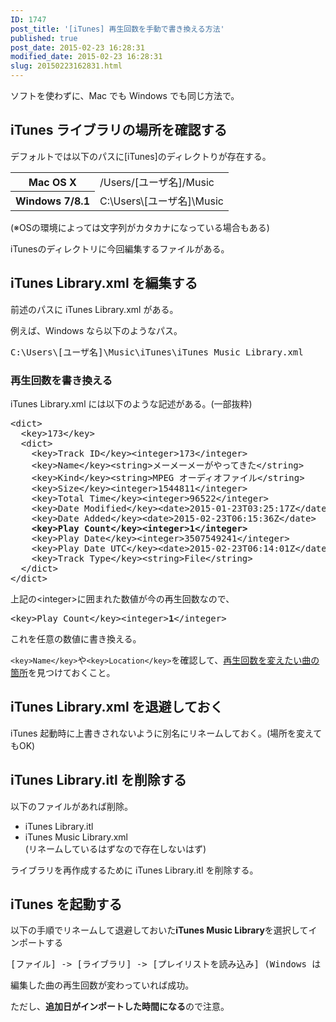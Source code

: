 ```yaml
---
ID: 1747
post_title: '[iTunes] 再生回数を手動で書き換える方法'
published: true
post_date: 2015-02-23 16:28:31
modified_date: 2015-02-23 16:28:31
slug: 20150223162831.html
---
```

<p>ソフトを使わずに、Mac でも Windows でも同じ方法で。<br />
<!--more--></p>
<h2>iTunes ライブラリの場所を確認する</h2>
<p>デフォルトでは以下のパスに[iTunes]のディレクトりが存在する。</p>
<table>
<tr>
<th>Mac OS X</th>
<td>/Users/[ユーザ名]/Music</td>
</tr>
<tr>
<th>Windows 7/8.1</th>
<td>C:\Users\[ユーザ名]\Music</td>
</tr>
</table>
<p><span class="text-muted">(※OSの環境によっては文字列がカタカナになっている場合もある)</span></p>
<p>iTunesのディレクトリに今回編集するファイルがある。</p>
<h2>iTunes Library.xml を編集する</h2>
<p>前述のパスに iTunes Library.xml がある。</p>
<p>例えば、Windows なら以下のようなパス。</p>
<pre>C:\Users\[ユーザ名]\Music\iTunes\iTunes Music Library.xml</pre>
<h3>再生回数を書き換える</h3>
<p>iTunes Library.xml には以下のような記述がある。(一部抜粋)</p>
<pre class="prettyprint lang-xml">&lt;dict&gt;
  &lt;key&gt;173&lt;/key&gt;
  &lt;dict&gt;
    &lt;key&gt;Track ID&lt;/key&gt;&lt;integer&gt;173&lt;/integer&gt;
    &lt;key&gt;Name&lt;/key&gt;&lt;string&gt;メーメーメーがやってきた&lt;/string&gt;
    &lt;key&gt;Kind&lt;/key&gt;&lt;string&gt;MPEG オーディオファイル&lt;/string&gt;
    &lt;key&gt;Size&lt;/key&gt;&lt;integer&gt;1544811&lt;/integer&gt;
    &lt;key&gt;Total Time&lt;/key&gt;&lt;integer&gt;96522&lt;/integer&gt;
    &lt;key&gt;Date Modified&lt;/key&gt;&lt;date&gt;2015-01-23T03:25:17Z&lt;/date&gt;
    &lt;key&gt;Date Added&lt;/key&gt;&lt;date&gt;2015-02-23T06:15:36Z&lt;/date&gt;
    <b>&lt;key&gt;Play Count&lt;/key&gt;&lt;integer&gt;<span class="text-danger">1</span>&lt;/integer&gt;</b>
    &lt;key&gt;Play Date&lt;/key&gt;&lt;integer&gt;3507549241&lt;/integer&gt;
    &lt;key&gt;Play Date UTC&lt;/key&gt;&lt;date&gt;2015-02-23T06:14:01Z&lt;/date&gt;
    &lt;key&gt;Track Type&lt;/key&gt;&lt;string&gt;File&lt;/string&gt;
  &lt;/dict&gt;
&lt;/dict&gt;</pre>
<p>上記の&lt;integer&gt;に囲まれた数値が今の再生回数なので、</p>
<pre>&lt;key&gt;Play Count&lt;/key&gt;&lt;integer&gt;<b>1</b>&lt;/integer&gt;</pre>
<p>これを任意の数値に書き換える。</p>
<p><code>&lt;key&gt;Name&lt;/key&gt;</code>や<code>&lt;key&gt;Location&lt;/key&gt;</code>を確認して、<u>再生回数を変えたい曲の箇所</u>を見つけておくこと。</p>
<h2>iTunes Library.xml を退避しておく</h2>
<p>iTunes 起動時に上書きされないように別名にリネームしておく。(場所を変えてもOK)</p>
<h2>iTunes Library.itl を削除する</h2>
<p>以下のファイルがあれば削除。</p>
<ul>
<li>iTunes Library.itl</li>
<li>iTunes Music Library.xml<br /><span class="text-muted">(リネームしているはずなので存在しないはず)</span></li>
</ul>
<p>ライブラリを再作成するために iTunes Library.itl を削除する。</p>
<h2>iTunes を起動する</h2>
<p>以下の手順でリネームして退避しておいた<b>iTunes Music Library</b>を選択してインポートする</p>
<pre>[ファイル] -> [ライブラリ] -> [プレイリストを読み込み] (Windows は [プレイリストをインポート])</pre>
<p>編集した曲の再生回数が変わっていれば成功。</p>
<p>ただし、<strong>追加日がインポートした時間になる</strong>ので注意。</p>